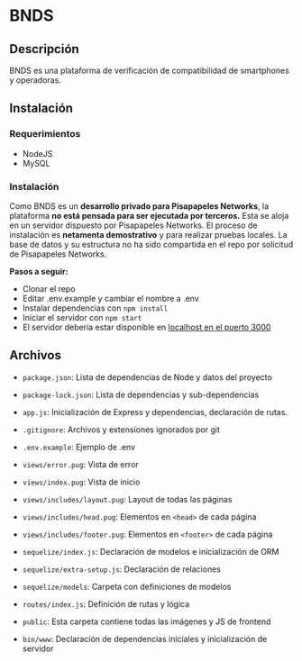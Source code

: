 # BNDS

## Descripción

BNDS es una plataforma de verificación de compatibilidad de smartphones y operadoras.

## Instalación

### Requerimientos
- NodeJS
- MySQL

### Instalación

Como BNDS es un **desarrollo privado para Pisapapeles Networks**, la plataforma **no está pensada para ser ejecutada por terceros.** Esta se aloja en un servidor dispuesto por Pisapapeles Networks. El proceso de instalación es **netamenta demostrativo** y para realizar pruebas locales. La base de datos y su estructura no ha sido compartida en el repo por solicitud de Pisapapeles Networks.

**Pasos a seguir:**

- Clonar el repo
- Editar .env.example y cambiar el nombre a .env
- Instalar dependencias con `npm install`
- Iniciar el servidor con `npm start`
- El servidor debería estar disponible en [localhost en el puerto 3000](http://localhost:3000)

## Archivos

- `package.json`: Lista de dependencias de Node y datos del proyecto
- `package-lock.json`: Lista de dependencias y sub-dependencias
- `app.js`: Inicialización de Express y dependencias, declaración de rutas.
- `.gitignore`: Archivos y extensiones ignorados por git
- `.env.example`: Ejemplo de .env

- `views/error.pug`: Vista de error
- `views/index.pug`: Vista de inicio
- `views/includes/layout.pug`: Layout de todas las páginas
- `views/includes/head.pug`: Elementos en `<head>` de cada página
- `views/includes/footer.pug`: Elementos en `<footer>` de cada página

- `sequelize/index.js`: Declaración de modelos e inicialización de ORM
- `sequelize/extra-setup.js`: Declaración de relaciones
- `sequelize/models`: Carpeta con definiciones de modelos

- `routes/index.js`: Definición de rutas y lógica

- `public`: Esta carpeta contiene todas las imágenes y JS de frontend

- `bin/www`: Declaración de dependencias iniciales y inicialización de servidor

